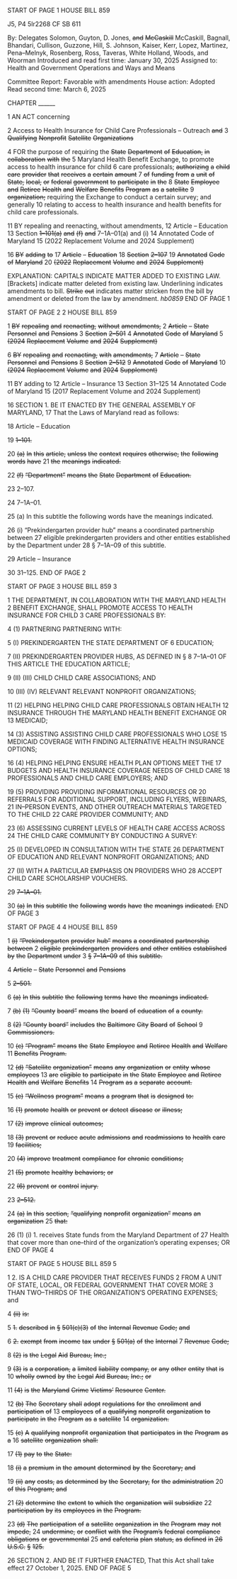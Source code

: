START OF PAGE 1
HOUSE BILL 859

J5, P4 5lr2268
CF SB 611

By: Delegates Solomon, Guyton, D. Jones, ~~and~~ ~~McCaskill~~ McCaskill, Bagnall,
Bhandari, Cullison, Guzzone, Hill, S. Johnson, Kaiser, Kerr, Lopez,
Martinez, Pena–Melnyk, Rosenberg, Ross, Taveras, White Holland, Woods,
and Woorman
Introduced and read first time: January 30, 2025
Assigned to: Health and Government Operations and Ways and Means

Committee Report: Favorable with amendments
House action: Adopted
Read second time: March 6, 2025

CHAPTER ______

1 AN ACT concerning

2 Access to Health Insurance for Child Care Professionals – Outreach ~~and~~
3 ~~Qualifying~~ ~~Nonprofit~~ ~~Satellite~~ ~~Organizations~~

4 FOR the purpose of requiring the ~~State~~ ~~Department~~ ~~of~~ ~~Education,~~ ~~in~~ ~~collaboration~~ ~~with~~ ~~the~~
5 Maryland Health Benefit Exchange, to promote access to health insurance for child
6 care professionals; ~~authorizing~~ ~~a~~ ~~child~~ ~~care~~ ~~provider~~ ~~that~~ ~~receives~~ ~~a~~ ~~certain~~ ~~amount~~
7 ~~of~~ ~~funding~~ ~~from~~ ~~a~~ ~~unit~~ ~~of~~ ~~State,~~ ~~local,~~ ~~or~~ ~~federal~~ ~~government~~ ~~to~~ ~~participate~~ ~~in~~ ~~the~~
8 ~~State~~ ~~Employee~~ ~~and~~ ~~Retiree~~ ~~Health~~ ~~and~~ ~~Welfare~~ ~~Benefits~~ ~~Program~~ ~~as~~ ~~a~~ ~~satellite~~
9 ~~organization;~~ requiring the Exchange to conduct a certain survey; and generally
10 relating to access to health insurance and health benefits for child care professionals.

11 BY repealing and reenacting, without amendments,
12 Article – Education
13 Section ~~1–101(a)~~ ~~and~~ ~~(f)~~ ~~and~~ 7–1A–01(a) and (i)
14 Annotated Code of Maryland
15 (2022 Replacement Volume and 2024 Supplement)

16 ~~BY~~ ~~adding~~ ~~to~~
17 ~~Article~~ ~~–~~ ~~Education~~
18 ~~Section~~ ~~2–107~~
19 ~~Annotated~~ ~~Code~~ ~~of~~ ~~Maryland~~
20 ~~(2022~~ ~~Replacement~~ ~~Volume~~ ~~and~~ ~~2024~~ ~~Supplement)~~

EXPLANATION: CAPITALS INDICATE MATTER ADDED TO EXISTING LAW.
[Brackets] indicate matter deleted from existing law.
Underlining indicates amendments to bill.
~~Strike~~ ~~out~~ indicates matter stricken from the bill by amendment or deleted from the law by
amendment. *hb0859*
END OF PAGE 1

START OF PAGE 2
2 HOUSE BILL 859

1 ~~BY~~ ~~repealing~~ ~~and~~ ~~reenacting,~~ ~~without~~ ~~amendments,~~
2 ~~Article~~ ~~–~~ ~~State~~ ~~Personnel~~ ~~and~~ ~~Pensions~~
3 ~~Section~~ ~~2–501~~
4 ~~Annotated~~ ~~Code~~ ~~of~~ ~~Maryland~~
5 ~~(2024~~ ~~Replacement~~ ~~Volume~~ ~~and~~ ~~2024~~ ~~Supplement)~~

6 ~~BY~~ ~~repealing~~ ~~and~~ ~~reenacting,~~ ~~with~~ ~~amendments,~~
7 ~~Article~~ ~~–~~ ~~State~~ ~~Personnel~~ ~~and~~ ~~Pensions~~
8 ~~Section~~ ~~2–512~~
9 ~~Annotated~~ ~~Code~~ ~~of~~ ~~Maryland~~
10 ~~(2024~~ ~~Replacement~~ ~~Volume~~ ~~and~~ ~~2024~~ ~~Supplement)~~

11 BY adding to
12 Article – Insurance
13 Section 31–125
14 Annotated Code of Maryland
15 (2017 Replacement Volume and 2024 Supplement)

16 SECTION 1. BE IT ENACTED BY THE GENERAL ASSEMBLY OF MARYLAND,
17 That the Laws of Maryland read as follows:

18 Article – Education

19 ~~1–101.~~

20 ~~(a)~~ ~~In~~ ~~this~~ ~~article,~~ ~~unless~~ ~~the~~ ~~context~~ ~~requires~~ ~~otherwise,~~ ~~the~~ ~~following~~ ~~words~~ ~~have~~
21 ~~the~~ ~~meanings~~ ~~indicated.~~

22 ~~(f)~~ ~~“Department”~~ ~~means~~ ~~the~~ ~~State~~ ~~Department~~ ~~of~~ ~~Education.~~

23 2–107.

24 7–1A–01.

25 (a) In this subtitle the following words have the meanings indicated.

26 (i) “Prekindergarten provider hub” means a coordinated partnership between
27 eligible prekindergarten providers and other entities established by the Department under
28 § 7–1A–09 of this subtitle.

29 Article – Insurance

30 31–125.
END OF PAGE 2

START OF PAGE 3
HOUSE BILL 859 3

1 THE DEPARTMENT, IN COLLABORATION WITH THE MARYLAND HEALTH
2 BENEFIT EXCHANGE, SHALL PROMOTE ACCESS TO HEALTH INSURANCE FOR CHILD
3 CARE PROFESSIONALS BY:

4 (1) PARTNERING PARTNERING WITH:

5 (I) PREKINDERGARTEN THE STATE DEPARTMENT OF
6 EDUCATION;

7 (II) PREKINDERGARTEN PROVIDER HUBS, AS DEFINED IN §
8 7–1A–01 OF THIS ARTICLE THE EDUCATION ARTICLE;

9 (II) (III) CHILD CHILD CARE ASSOCIATIONS; AND

10 (III) (IV) RELEVANT RELEVANT NONPROFIT ORGANIZATIONS;

11 (2) HELPING HELPING CHILD CARE PROFESSIONALS OBTAIN HEALTH
12 INSURANCE THROUGH THE MARYLAND HEALTH BENEFIT EXCHANGE OR
13 MEDICAID;

14 (3) ASSISTING ASSISTING CHILD CARE PROFESSIONALS WHO LOSE
15 MEDICAID COVERAGE WITH FINDING ALTERNATIVE HEALTH INSURANCE OPTIONS;

16 (4) HELPING HELPING ENSURE HEALTH PLAN OPTIONS MEET THE
17 BUDGETS AND HEALTH INSURANCE COVERAGE NEEDS OF CHILD CARE
18 PROFESSIONALS AND CHILD CARE EMPLOYERS; AND

19 (5) PROVIDING PROVIDING INFORMATIONAL RESOURCES OR
20 REFERRALS FOR ADDITIONAL SUPPORT, INCLUDING FLYERS, WEBINARS,
21 IN–PERSON EVENTS, AND OTHER OUTREACH MATERIALS TARGETED TO THE CHILD
22 CARE PROVIDER COMMUNITY; AND

23 (6) ASSESSING CURRENT LEVELS OF HEALTH CARE ACCESS ACROSS
24 THE CHILD CARE COMMUNITY BY CONDUCTING A SURVEY:

25 (I) DEVELOPED IN CONSULTATION WITH THE STATE
26 DEPARTMENT OF EDUCATION AND RELEVANT NONPROFIT ORGANIZATIONS; AND

27 (II) WITH A PARTICULAR EMPHASIS ON PROVIDERS WHO
28 ACCEPT CHILD CARE SCHOLARSHIP VOUCHERS.

29 ~~7–1A–01.~~

30 ~~(a)~~ ~~In~~ ~~this~~ ~~subtitle~~ ~~the~~ ~~following~~ ~~words~~ ~~have~~ ~~the~~ ~~meanings~~ ~~indicated.~~
END OF PAGE 3

START OF PAGE 4
4 HOUSE BILL 859

1 ~~(i)~~ ~~“Prekindergarten~~ ~~provider~~ ~~hub”~~ ~~means~~ ~~a~~ ~~coordinated~~ ~~partnership~~ ~~between~~
2 ~~eligible~~ ~~prekindergarten~~ ~~providers~~ ~~and~~ ~~other~~ ~~entities~~ ~~established~~ ~~by~~ ~~the~~ ~~Department~~ ~~under~~
3 ~~§~~ ~~7–1A–09~~ ~~of~~ ~~this~~ ~~subtitle.~~

4 ~~Article~~ ~~–~~ ~~State~~ ~~Personnel~~ ~~and~~ ~~Pensions~~

5 ~~2–501.~~

6 ~~(a)~~ ~~In~~ ~~this~~ ~~subtitle~~ ~~the~~ ~~following~~ ~~terms~~ ~~have~~ ~~the~~ ~~meanings~~ ~~indicated.~~

7 ~~(b)~~ ~~(1)~~ ~~“County~~ ~~board”~~ ~~means~~ ~~the~~ ~~board~~ ~~of~~ ~~education~~ ~~of~~ ~~a~~ ~~county.~~

8 ~~(2)~~ ~~“County~~ ~~board”~~ ~~includes~~ ~~the~~ ~~Baltimore~~ ~~City~~ ~~Board~~ ~~of~~ ~~School~~
9 ~~Commissioners.~~

10 ~~(c)~~ ~~“Program”~~ ~~means~~ ~~the~~ ~~State~~ ~~Employee~~ ~~and~~ ~~Retiree~~ ~~Health~~ ~~and~~ ~~Welfare~~
11 ~~Benefits~~ ~~Program.~~

12 ~~(d)~~ ~~“Satellite~~ ~~organization”~~ ~~means~~ ~~any~~ ~~organization~~ ~~or~~ ~~entity~~ ~~whose~~ ~~employees~~
13 ~~are~~ ~~eligible~~ ~~to~~ ~~participate~~ ~~in~~ ~~the~~ ~~State~~ ~~Employee~~ ~~and~~ ~~Retiree~~ ~~Health~~ ~~and~~ ~~Welfare~~ ~~Benefits~~
14 ~~Program~~ ~~as~~ ~~a~~ ~~separate~~ ~~account.~~

15 ~~(e)~~ ~~“Wellness~~ ~~program”~~ ~~means~~ ~~a~~ ~~program~~ ~~that~~ ~~is~~ ~~designed~~ ~~to:~~

16 ~~(1)~~ ~~promote~~ ~~health~~ ~~or~~ ~~prevent~~ ~~or~~ ~~detect~~ ~~disease~~ ~~or~~ ~~illness;~~

17 ~~(2)~~ ~~improve~~ ~~clinical~~ ~~outcomes;~~

18 ~~(3)~~ ~~prevent~~ ~~or~~ ~~reduce~~ ~~acute~~ ~~admissions~~ ~~and~~ ~~readmissions~~ ~~to~~ ~~health~~ ~~care~~
19 ~~facilities;~~

20 ~~(4)~~ ~~improve~~ ~~treatment~~ ~~compliance~~ ~~for~~ ~~chronic~~ ~~conditions;~~

21 ~~(5)~~ ~~promote~~ ~~healthy~~ ~~behaviors;~~ ~~or~~

22 ~~(6)~~ ~~prevent~~ ~~or~~ ~~control~~ ~~injury.~~

23 ~~2–512.~~

24 ~~(a)~~ ~~In~~ ~~this~~ ~~section,~~ ~~“qualifying~~ ~~nonprofit~~ ~~organization”~~ ~~means~~ ~~an~~ ~~organization~~
25 ~~that:~~

26 (1) (i) 1. receives State funds from the Maryland Department of
27 Health that cover more than one–third of the organization’s operating expenses; OR
END OF PAGE 4

START OF PAGE 5
HOUSE BILL 859 5

1 2. IS A CHILD CARE PROVIDER THAT RECEIVES FUNDS
2 FROM A UNIT OF STATE, LOCAL, OR FEDERAL GOVERNMENT THAT COVER MORE
3 THAN TWO–THIRDS OF THE ORGANIZATION’S OPERATING EXPENSES; and

4 ~~(ii)~~ ~~is:~~

5 ~~1.~~ ~~described~~ ~~in~~ ~~§~~ ~~501(c)(3)~~ ~~of~~ ~~the~~ ~~Internal~~ ~~Revenue~~ ~~Code;~~ ~~and~~

6 ~~2.~~ ~~exempt~~ ~~from~~ ~~income~~ ~~tax~~ ~~under~~ ~~§~~ ~~501(a)~~ ~~of~~ ~~the~~ ~~Internal~~
7 ~~Revenue~~ ~~Code;~~

8 ~~(2)~~ ~~is~~ ~~the~~ ~~Legal~~ ~~Aid~~ ~~Bureau,~~ ~~Inc.;~~

9 ~~(3)~~ ~~is~~ ~~a~~ ~~corporation,~~ ~~a~~ ~~limited~~ ~~liability~~ ~~company,~~ ~~or~~ ~~any~~ ~~other~~ ~~entity~~ ~~that~~ ~~is~~
10 ~~wholly~~ ~~owned~~ ~~by~~ ~~the~~ ~~Legal~~ ~~Aid~~ ~~Bureau,~~ ~~Inc.;~~ ~~or~~

11 ~~(4)~~ ~~is~~ ~~the~~ ~~Maryland~~ ~~Crime~~ ~~Victims’~~ ~~Resource~~ ~~Center.~~

12 ~~(b)~~ ~~The~~ ~~Secretary~~ ~~shall~~ ~~adopt~~ ~~regulations~~ ~~for~~ ~~the~~ ~~enrollment~~ ~~and~~ ~~participation~~ ~~of~~
13 ~~employees~~ ~~of~~ ~~a~~ ~~qualifying~~ ~~nonprofit~~ ~~organization~~ ~~to~~ ~~participate~~ ~~in~~ ~~the~~ ~~Program~~ ~~as~~ ~~a~~ ~~satellite~~
14 ~~organization.~~

15 ~~(c)~~ ~~A~~ ~~qualifying~~ ~~nonprofit~~ ~~organization~~ ~~that~~ ~~participates~~ ~~in~~ ~~the~~ ~~Program~~ ~~as~~ ~~a~~
16 ~~satellite~~ ~~organization~~ ~~shall:~~

17 ~~(1)~~ ~~pay~~ ~~to~~ ~~the~~ ~~State:~~

18 ~~(i)~~ ~~a~~ ~~premium~~ ~~in~~ ~~the~~ ~~amount~~ ~~determined~~ ~~by~~ ~~the~~ ~~Secretary;~~ ~~and~~

19 ~~(ii)~~ ~~any~~ ~~costs,~~ ~~as~~ ~~determined~~ ~~by~~ ~~the~~ ~~Secretary,~~ ~~for~~ ~~the~~ ~~administration~~
20 ~~of~~ ~~this~~ ~~Program;~~ ~~and~~

21 ~~(2)~~ ~~determine~~ ~~the~~ ~~extent~~ ~~to~~ ~~which~~ ~~the~~ ~~organization~~ ~~will~~ ~~subsidize~~
22 ~~participation~~ ~~by~~ ~~its~~ ~~employees~~ ~~in~~ ~~the~~ ~~Program.~~

23 ~~(d)~~ ~~The~~ ~~participation~~ ~~of~~ ~~a~~ ~~satellite~~ ~~organization~~ ~~in~~ ~~the~~ ~~Program~~ ~~may~~ ~~not~~ ~~impede,~~
24 ~~undermine,~~ ~~or~~ ~~conflict~~ ~~with~~ ~~the~~ ~~Program’s~~ ~~federal~~ ~~compliance~~ ~~obligations~~ ~~or~~ ~~governmental~~
25 ~~and~~ ~~cafeteria~~ ~~plan~~ ~~status,~~ ~~as~~ ~~defined~~ ~~in~~ ~~26~~ ~~U.S.C.~~ ~~§~~ ~~125.~~

26 SECTION 2. AND BE IT FURTHER ENACTED, That this Act shall take effect
27 October 1, 2025.
END OF PAGE 5
